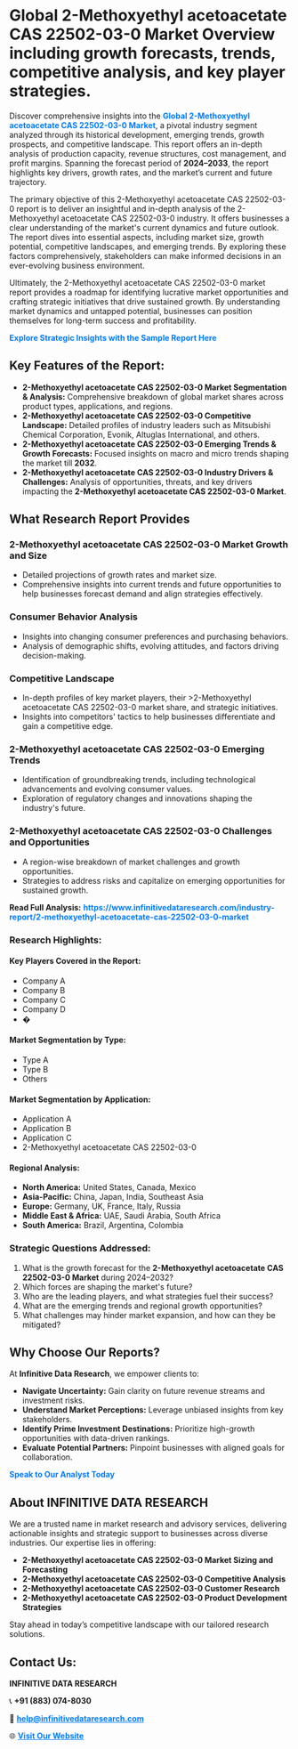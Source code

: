 <h1>Global 2-Methoxyethyl acetoacetate CAS 22502-03-0 Market Overview including growth forecasts, trends, competitive analysis, and key player strategies.</h1>
<p>
Discover comprehensive insights into the 
<a href="https://www.infinitivedataresearch.com/industry-report/2-methoxyethyl-acetoacetate-cas-22502-03-0-market" rel="dofollow" style="color: #007BFF; text-decoration: none;"><strong>Global 2-Methoxyethyl acetoacetate CAS 22502-03-0 Market</strong></a>, a pivotal industry segment analyzed through its historical development, emerging trends, growth prospects, and competitive landscape. This report offers an in-depth analysis of production capacity, revenue structures, cost management, and profit margins. Spanning the forecast period of <strong>2024–2033</strong>, the report highlights key drivers, growth rates, and the market’s current and future trajectory.
</p>
<p>
The primary objective of this 2-Methoxyethyl acetoacetate CAS 22502-03-0 report is to deliver an insightful and in-depth analysis of the 2-Methoxyethyl acetoacetate CAS 22502-03-0 industry. It offers businesses a clear understanding of the market's current dynamics and future outlook. The report dives into essential aspects, including market size, growth potential, competitive landscapes, and emerging trends. By exploring these factors comprehensively, stakeholders can make informed decisions in an ever-evolving business environment.
</p>
<p>
Ultimately, the 2-Methoxyethyl acetoacetate CAS 22502-03-0 market report provides a roadmap for identifying lucrative market opportunities and crafting strategic initiatives that drive sustained growth. By understanding market dynamics and untapped potential, businesses can position themselves for long-term success and profitability.
</p>
<p>
<a href="https://www.infinitivedataresearch.com/request-sample/reportId=111444" style="color: #007BFF; text-decoration: none;"><strong>Explore Strategic Insights with the Sample Report Here</strong></a>
</p>

<h2>Key Features of the Report:</h2>
<ul>
<li><strong>2-Methoxyethyl acetoacetate CAS 22502-03-0 Market Segmentation & Analysis:</strong> Comprehensive breakdown of global market shares across product types, applications, and regions.</li>
<li><strong>2-Methoxyethyl acetoacetate CAS 22502-03-0 Competitive Landscape:</strong> Detailed profiles of industry leaders such as Mitsubishi Chemical Corporation, Evonik, Altuglas International, and others.</li>
<li><strong>2-Methoxyethyl acetoacetate CAS 22502-03-0 Emerging Trends & Growth Forecasts:</strong> Focused insights on macro and micro trends shaping the market till <strong>2032</strong>.</li>
<li><strong>2-Methoxyethyl acetoacetate CAS 22502-03-0 Industry Drivers & Challenges:</strong> Analysis of opportunities, threats, and key drivers impacting the <strong>2-Methoxyethyl acetoacetate CAS 22502-03-0 Market</strong>.</li>
</ul>

<h2>What Research Report Provides</h2>
<h3>2-Methoxyethyl acetoacetate CAS 22502-03-0 Market Growth and Size</h3>
<ul>
<li>Detailed projections of growth rates and market size.</li>
<li>Comprehensive insights into current trends and future opportunities to help businesses forecast demand and align strategies effectively.</li>
</ul>

<h3>Consumer Behavior Analysis</h3>
<ul>
<li>Insights into changing consumer preferences and purchasing behaviors.</li>
<li>Analysis of demographic shifts, evolving attitudes, and factors driving decision-making.</li>
</ul>

<h3>Competitive Landscape</h3>
<ul>
<li>In-depth profiles of key market players, their >2-Methoxyethyl acetoacetate CAS 22502-03-0 market share, and strategic initiatives.</li>
<li>Insights into competitors' tactics to help businesses differentiate and gain a competitive edge.</li>
</ul>

<h3>2-Methoxyethyl acetoacetate CAS 22502-03-0 Emerging Trends</h3>
<ul>
<li>Identification of groundbreaking trends, including technological advancements and evolving consumer values.</li>
<li>Exploration of regulatory changes and innovations shaping the industry's future.</li>
</ul>

<h3>2-Methoxyethyl acetoacetate CAS 22502-03-0 Challenges and Opportunities</h3>
<ul>
<li>A region-wise breakdown of market challenges and growth opportunities.</li>
<li>Strategies to address risks and capitalize on emerging opportunities for sustained growth.</li>
</ul>
<p><strong>Read Full Analysis:</strong> <a href="https://www.infinitivedataresearch.com/industry-report/2-methoxyethyl-acetoacetate-cas-22502-03-0-market" rel="dofollow" style="color: #007BFF; text-decoration: none;"><strong>https://www.infinitivedataresearch.com/industry-report/2-methoxyethyl-acetoacetate-cas-22502-03-0-market</strong></a></p>
<h3>Research Highlights:</h3>
<h4>Key Players Covered in the Report:</h4>
<ul><li>Company A</li><li>Company B</li><li>Company C</li><li>Company D</li><li>�</li></ul>
<h4>Market Segmentation by Type:</h4>
<ul><li>Type A</li><li>Type B</li><li>Others</li></ul>
<h4>Market Segmentation by Application:</h4>
<ul><li>Application A</li><li>Application B</li><li>Application C</li><li>2-Methoxyethyl acetoacetate CAS 22502-03-0</li></ul>

<h4>Regional Analysis:</h4>
<ul>
<li><strong>North America:</strong> United States, Canada, Mexico</li>
<li><strong>Asia-Pacific:</strong> China, Japan, India, Southeast Asia</li>
<li><strong>Europe:</strong> Germany, UK, France, Italy, Russia</li>
<li><strong>Middle East & Africa:</strong> UAE, Saudi Arabia, South Africa</li>
<li><strong>South America:</strong> Brazil, Argentina, Colombia</li>
</ul>

<h3>Strategic Questions Addressed:</h3>
<ol>
<li>What is the growth forecast for the <strong>2-Methoxyethyl acetoacetate CAS 22502-03-0 Market</strong> during 2024–2032?</li>
<li>Which forces are shaping the market's future?</li>
<li>Who are the leading players, and what strategies fuel their success?</li>
<li>What are the emerging trends and regional growth opportunities?</li>
<li>What challenges may hinder market expansion, and how can they be mitigated?</li>
</ol>

<h2>Why Choose Our Reports?</h2>
<p>At <strong>Infinitive Data Research</strong>, we empower clients to:</p>
<ul>
<li><strong>Navigate Uncertainty:</strong> Gain clarity on future revenue streams and investment risks.</li>
<li><strong>Understand Market Perceptions:</strong> Leverage unbiased insights from key stakeholders.</li>
<li><strong>Identify Prime Investment Destinations:</strong> Prioritize high-growth opportunities with data-driven rankings.</li>
<li><strong>Evaluate Potential Partners:</strong> Pinpoint businesses with aligned goals for collaboration.</li>
</ul>
<p><a href="https://www.infinitivedataresearch.com/industry-report/2-methoxyethyl-acetoacetate-cas-22502-03-0-market" rel="dofollow" style="color: #007BFF; text-decoration: none;"><strong>Speak to Our Analyst Today</strong></a></p>

<h2>About INFINITIVE DATA RESEARCH</h2>
<p>We are a trusted name in market research and advisory services, delivering actionable insights and strategic support to businesses across diverse industries. Our expertise lies in offering:</p>
<ul>
<li><strong>2-Methoxyethyl acetoacetate CAS 22502-03-0 Market Sizing and Forecasting</strong></li>
<li><strong>2-Methoxyethyl acetoacetate CAS 22502-03-0 Competitive Analysis</strong></li>
<li><strong>2-Methoxyethyl acetoacetate CAS 22502-03-0 Customer Research</strong></li>
<li><strong>2-Methoxyethyl acetoacetate CAS 22502-03-0 Product Development Strategies</strong></li>
</ul>
<p>Stay ahead in today’s competitive landscape with our tailored research solutions.</p>

<h2>Contact Us:</h2>
<p><strong>INFINITIVE DATA RESEARCH</strong></p>
<p>📞 <strong>+91 (883) 074-8030</strong></p>
<p>📧 <strong><a href="mailto:help@infinitivedataresearch.com" style="color: #007BFF;">help@infinitivedataresearch.com</a></strong></p>
<p>🌐 <strong><a href="https://www.infinitivedataresearch.com" rel="dofollow" style="color: #007BFF;">Visit Our Website</a></strong></p>
